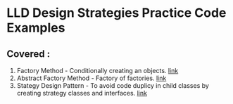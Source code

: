 # LLD Design Strategies Practice Code Examples

## Covered : 
1. Factory Method - Conditionally creating an objects. [link](https://github.com/ShyamPrgrmr/lld-design-strategies/tree/main/src/main/java/lld/design/patterns/factory)
2. Abstract Factory Method - Factory of factories. [link](https://github.com/ShyamPrgrmr/lld-design-strategies/tree/main/src/main/java/lld/design/patterns/AbstractFactory)
3. Stategy Design Pattern - To avoid code duplicy in child classes by creating strategy classes and interfaces. [link](https://github.com/ShyamPrgrmr/lld-design-strategies/tree/main/src/master/java/lld/design/patterns/strategydesign) 
